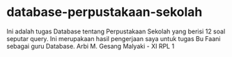 # database-perpustakaan-sekolah
Ini adalah tugas Database tentang Perpustakaan Sekolah yang berisi 12 soal seputar query. Ini merupakaan hasil pengerjaan saya untuk tugas Bu Faani sebagai guru Database.  Arbi M. Gesang Malyaki - XI RPL 1

